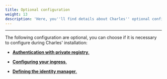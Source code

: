 ```yaml
---
title: Optional configuration
weight: 13
description: 'Here, you''ll find details about Charles'' optional configurations.'
---
```


---

The following configuration are optional, you can choose if it is necessary to configure during Charles' installation:

- [**Authentication with private registry**. ](/docs-charles/get-started/optional-configuration/authentication-with-private-registry/)

- [**Configuring your ingress**. ](/docs-charles/get-started/optional-configuration/configuring-your-ingress/)

- [**Defining the identity manager**. ](/docs-charles/get-started/optional-configuration/defining-the-identity-manager/)